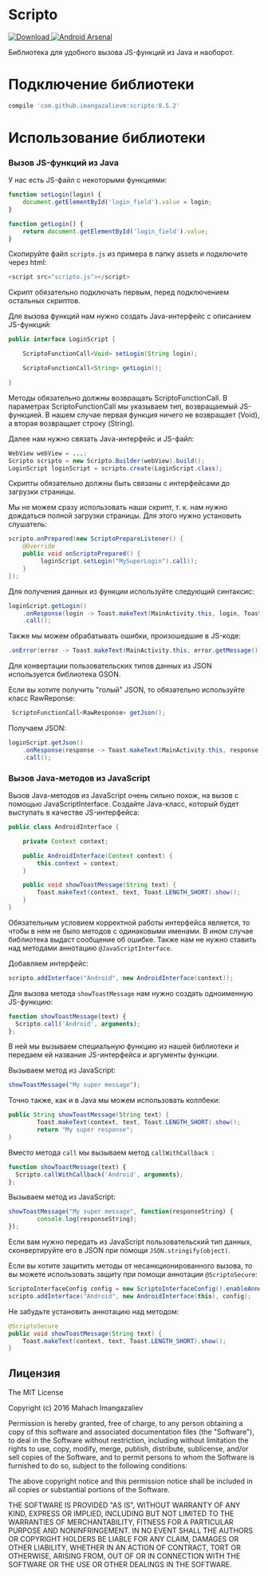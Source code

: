 # Scripto
[ ![Download](https://api.bintray.com/packages/imangazaliev/maven/scripto/images/download.svg) ](https://bintray.com/imangazaliev/maven/scripto/_latestVersion)
[![Android Arsenal](https://img.shields.io/badge/Android%20Arsenal-Scripto-brightgreen.svg?style=flat)](http://android-arsenal.com/details/1/3983)

Библиотека для удобного вызова JS-функций из Java и наоборот.

# Подключение библиотеки

```gradle
compile 'com.github.imangazalievm:scripto:0.5.2'
```

# Использование библиотеки

### Вызов JS-функций из Java

У нас есть JS-файл с некоторыми функциями:

```javascript
function setLogin(login) {
    document.getElementById('login_field').value = login;
}

function getLogin() {
    return document.getElementById('login_field').value;
}
```

Скопируйте файл ```scripto.js``` из примера в папку assets и подключите через html:

```java
<script src="scripto.js"></script>
```
Скрипт обязательно подключать первым, перед подключением остальных скриптов.

Для вызова функций нам нужно создать Java-интерфейс с описанием JS-функций:

```java
public interface LoginScript {

    ScriptoFunctionCall<Void> setLogin(String login);

    ScriptoFunctionCall<String> getLogin();

}
```

Методы обязательно должны возвращать ScriptoFunctionCall. В параметрах ScriptoFunctionCall мы указываем тип, возвращаемый JS-функцией. В нашем случае первая функция ничего не возвращает (Void), а вторая возвращает строку (String).

Далее нам нужно связать Java-интерфейс и JS-файл:
```java
WebView webView = ...;
Scripto scripto = new Scripto.Builder(webView).build();
LoginScript loginScript = scripto.create(LoginScript.class);
```

Скрипты обязательно должны быть связаны с интерфейсами до загрузки страницы.

Мы не можем сразу использовать наши скрипт, т. к. нам нужно дождаться полной загрузки страницы. Для этого нужно установить слушатель:

```java
scripto.onPrepared(new ScriptoPrepareListener() {
    @Override
    public void onScriptoPrepared() {
         loginScript.setLogin("MySuperLogin").call();
    }
});
```

Для получения данных из функции используйте следующий синтаксис:

```java
loginScript.getLogin()
    .onResponse(login -> Toast.makeText(MainActivity.this, login, Toast.LENGTH_LONG).show())
    .call();
```

Также мы можем обрабатывать ошибки, произошедшие в JS-коде:

```java
.onError(error -> Toast.makeText(MainActivity.this, error.getMessage(), Toast.LENGTH_SHORT).show())
```

Для конвертации пользовательских типов данных из JSON используется библиотека GSON.

Если вы хотите получить "голый" JSON, то обязательно используйте класс RawReponse:

```java
 ScriptoFunctionCall<RawResponse> getJson();
```

Получаем JSON:

```java
loginScript.getJson()
    .onResponse(response -> Toast.makeText(MainActivity.this, response.getResponse(), Toast.LENGTH_LONG).show())
    .call();
```

### Вызов Java-методов из JavaScript

Вызов Java-методов из JavaScript очень сильно похож, на вызов с помощью JavaScriptInterface. Создайте Java-класс, который будет выступать в качестве JS-интерфейса:

```java
public class AndroidInterface {

    private Context context;

    public AndroidInterface(Context context) {
        this.context = context;
    }

    public void showToastMessage(String text) {
        Toast.makeText(context, text, Toast.LENGTH_SHORT).show();
    }
}
```
Обязательным условием корректной работы интерфейса является, то чтобы в нем не было методов с одинаковыми именами. В ином случае библиотека выдаст сообщение об ошибке. Также нам не нужно ставить над методами аннотацию ```@JavaScriptInterface```.

Добавляем интерфейс:

```java
scripto.addInterface("Android", new AndroidInterface(context));
```

Для вызова метода ```showToastMessage``` нам нужно создать одноименную JS-функцию:

```javascript
function showToastMessage(text) {
  Scripto.call('Android', arguments);
};
```

В ней мы вызываем специальную функцию из нашей библиотеки и передаем ей название JS-интерфейса и аргументы функции.

Вызываем метод из JavaScript:

```javascript
showToastMessage("My super message");
```

Точно также, как и в Java мы можем использовать коллбеки:
```java
public String showToastMessage(String text) {
        Toast.makeText(context, text, Toast.LENGTH_SHORT).show();
        return "My super response";
}
```

Вместо метода ```call``` мы вызываем метод ```callWithCallback ```:

```javascript
function showToastMessage(text) {
  Scripto.callWithCallback('Android', arguments);
};
```

Вызываем метод из JavaScript:

```javascript
showToastMessage("My super message", function(responseString) {
        console.log(responseString);
});
```

Если вам нужно передать из JavaScript пользовательский тип данных, сконвертируйте его в JSON при помощи ```JSON.stringify(object)```.

Если вы хотите защитить методы от несанкционированного вызова, то вы можете использовать защиту при помощи аннотации ```@ScriptoSecure```:

```java
ScriptoInterfaceConfig config = new ScriptoInterfaceConfig().enableAnnotationProtection(true);
scripto.addInterface("Android", new AndroidInterface(this), config);
```

Не забудьте установить аннотацию над методом:

```java
@ScriptoSecure
public void showToastMessage(String text) {
    Toast.makeText(context, text, Toast.LENGTH_SHORT).show();
}
```

## Лицензия

The MIT License

Copyright (c) 2016 Mahach Imangazaliev 

Permission is hereby granted, free of charge, to any person obtaining a copy of this software and associated documentation files (the "Software"), to deal in the Software without restriction, including without limitation the rights to use, copy, modify, merge, publish, distribute, sublicense, and/or sell copies of the Software, and to permit persons to whom the Software is furnished to do so, subject to the following conditions:

The above copyright notice and this permission notice shall be included in all copies or substantial portions of the Software.

THE SOFTWARE IS PROVIDED "AS IS", WITHOUT WARRANTY OF ANY KIND, EXPRESS OR IMPLIED, INCLUDING BUT NOT LIMITED TO THE WARRANTIES OF MERCHANTABILITY, FITNESS FOR A PARTICULAR PURPOSE AND NONINFRINGEMENT. IN NO EVENT SHALL THE AUTHORS OR COPYRIGHT HOLDERS BE LIABLE FOR ANY CLAIM, DAMAGES OR OTHER LIABILITY, WHETHER IN AN ACTION OF CONTRACT, TORT OR OTHERWISE, ARISING FROM, OUT OF OR IN CONNECTION WITH THE SOFTWARE OR THE USE OR OTHER DEALINGS IN THE SOFTWARE.
